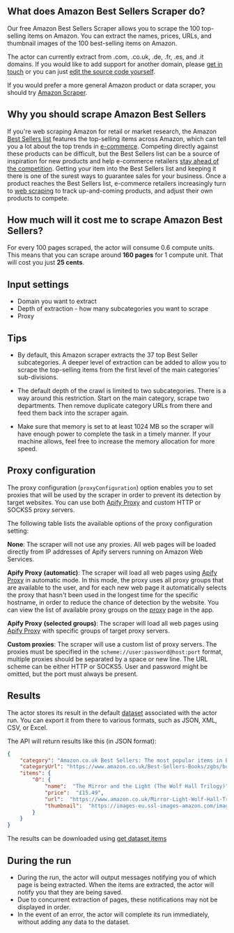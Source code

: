 ## What does Amazon Best Sellers Scraper do?
Our free Amazon Best Sellers Scraper allows you to scrape the 100 top-selling items on Amazon. You can extract the names, prices, URLs, and thumbnail images of the 100 best-selling items on Amazon.

The actor can currently extract from .com, .co.uk, .de, .fr, .es, and .it domains. If you would like to add support for another domain, please [get in touch](mailto:support@apify.com) or you can just [edit the source code yourself](https://github.com/m-murasovs/amazon-bestsellers-scraper).

If you would prefer a more general Amazon product or data scraper, you should try [Amazon Scraper](https://apify.com/vaclavrut/amazon-crawler).

## Why you should scrape Amazon Best Sellers
If you're web scraping Amazon for retail or market research, the Amazon [Best Sellers list](https://www.amazon.com/gp/help/customer/display.html?nodeId=525376) features the top-selling items across Amazon, which can tell you a lot about the top trends in [e-commerce](https://apify.com/industries/ecommerce-and-retail). Competing directly against these products can be difficult, but the Best Sellers list can be a source of inspiration for new products and help e-commerce retailers [stay ahead of the competition](https://apify.com/use-cases/price-comparison). Getting your item into the Best Sellers list and keeping it there is one of the surest ways to guarantee sales for your business. Once a product reaches the Best Sellers list, e-commerce retailers increasingly turn to [web scraping](https://apify.com/apify/web-scraper) to track up-and-coming products, and adjust their own products to compete.

## How much will it cost me to scrape Amazon Best Sellers?
For every 100 pages scraped, the actor will consume 0.6 compute units. This means that you can scrape around **160 pages** for 1 compute unit. That will cost you just **25 cents**.

## Input settings
-   Domain you want to extract
-   Depth of extraction - how many subcategories you want to scrape
-   Proxy

## Tips
- By default, this Amazon scraper extracts the 37 top Best Seller subcategories. A deeper level of extraction can be added to allow you to scrape the top-selling items from the first level of the main categories' sub-divisions.

- The default depth of the crawl is limited to two subcategories. There is a way around this restriction. Start on the main category, scrape two departments. Then remove duplicate category URLs from there and feed them back into the scraper again.

- Make sure that memory is set to at least 1024 MB so the scraper will have enough power to complete the task in a timely manner. If your machine allows, feel free to increase the memory allocation for more speed.

## Proxy configuration
The proxy configuration (`proxyConfiguration`) option enables you to set proxies that will be used by the scraper in order to prevent its detection by target websites. You can use both [Apify Proxy](https://apify.com/proxy) and custom HTTP or SOCKS5 proxy servers.

The following table lists the available options of the proxy configuration setting:

**None**: The scraper will not use any proxies. All web pages will be loaded directly from IP addresses of Apify servers running on Amazon Web Services.

**Apify Proxy** **(automatic)**:
The scraper will load all web pages using [Apify Proxy](https://apify.com/proxy) in automatic mode. In this mode, the proxy uses all proxy groups that are available to the user, and for each new web page it automatically selects the proxy that hasn't been used in the longest time for the specific hostname, in order to reduce the chance of detection by the website. You can view the list of available proxy groups on the [proxy](https://my.apify.com/proxy) page in the app.

**Apify Proxy** **(selected groups)**: The scraper will load all web pages using [Apify Proxy](https://apify.com/proxy) with specific groups of target proxy servers.

**Custom proxies**: The scraper will use a custom list of proxy servers. The proxies must be specified in the `scheme://user:password@host:port` format, multiple proxies should be separated by a space or new line. The URL scheme can be either HTTP or SOCKS5. User and password might be omitted, but the port must always be present.

## Results
The actor stores its result in the default [dataset](https://apify.com/docs/storage#dataset) associated with the actor run. You can export it from there to various formats, such as JSON, XML, CSV, or Excel.

The API will return results like this (in JSON format):

```json
{
    "category": "Amazon.co.uk Best Sellers: The most popular items in Books",
    "categoryUrl": "https://www.amazon.co.uk/Best-Sellers-Books/zgbs/books/ref=zg_bs_nav_0/261-6986927-7102013",
    "items": {
        "0": {
            "name":  "The Mirror and the Light (The Wolf Hall Trilogy)",
            "price":  "£15.49",
            "url":  "https://www.amazon.co.uk/Mirror-Light-Wolf-Hall-Trilogy/dp/0007480997/ref=zg_bs_books_1?_encoding=UTF8&psc=1&refRID=3PNZSWBH3A0H1QCWYPP6",
            "thumbnail":  "https://images-eu.ssl-images-amazon.com/images/I/91-UvTTh4lL._AC_UL200_SR200,200_.jpg"
        }
    }
}
```

The results can be downloaded using [get dataset items](https://www.apify.com/docs/api/v2#/reference/datasets/item-collection/get-items)

## During the run
- During the run, the actor will output messages notifying you of which page is being extracted. When the items are extracted, the actor will notify you that they are being saved.
- Due to concurrent extraction of pages, these notifications may not be displayed in order.
- In the event of an error, the actor will complete its run immediately, without adding any data to the dataset.
